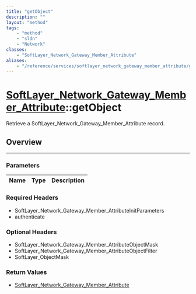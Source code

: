 ```yaml
---
title: "getObject"
description: ""
layout: "method"
tags:
    - "method"
    - "sldn"
    - "Network"
classes:
    - "SoftLayer_Network_Gateway_Member_Attribute"
aliases:
    - "/reference/services/softlayer_network_gateway_member_attribute/getObject"
---
```

# [SoftLayer_Network_Gateway_Member_Attribute](/reference/services/SoftLayer_Network_Gateway_Member_Attribute)::getObject

Retrieve a SoftLayer_Network_Gateway_Member_Attribute record.


## Overview 


-----

### Parameters 
|Name | Type | Description |
| --- | --- | --- |


### Required Headers
* SoftLayer_Network_Gateway_Member_AttributeInitParameters
* authenticate


### Optional Headers
* SoftLayer_Network_Gateway_Member_AttributeObjectMask
* SoftLayer_Network_Gateway_Member_AttributeObjectFilter
* SoftLayer_ObjectMask

### Return Values
* <a href='/reference/datatypes/SoftLayer_Network_Gateway_Member_Attribute'>SoftLayer_Network_Gateway_Member_Attribute </a>




